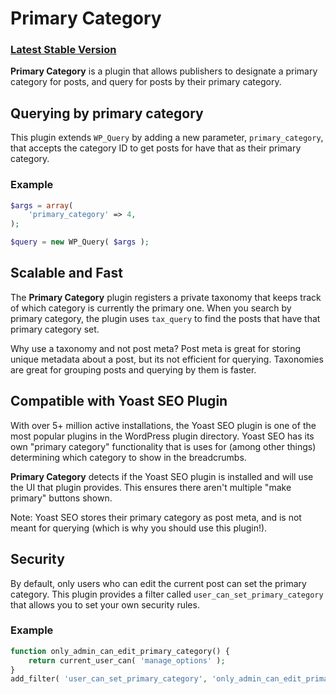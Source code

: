 # Primary Category

### [Latest Stable Version](https://github.com/nate-allen/na-primary-category/releases/latest)

**Primary Category** is a plugin that allows publishers to designate a primary category for posts, and query for posts by their primary category.

## Querying by primary category

This plugin extends `WP_Query` by adding a new parameter, `primary_category`, that accepts the category ID to get posts for have that as their primary category.

### Example
```php
$args = array(
    'primary_category' => 4,
);

$query = new WP_Query( $args );
```

## Scalable and Fast

The **Primary Category** plugin registers a private taxonomy that keeps track of which category is currently the primary one. When you search by primary category, the plugin uses `tax_query` to find the posts that have that primary category set.

Why use a taxonomy and not post meta? Post meta is great for storing unique metadata about a post, but its not efficient for querying. Taxonomies are great for grouping posts and querying by them is faster.

## Compatible with Yoast SEO Plugin

With over 5+ million active installations, the Yoast SEO plugin is one of the most popular plugins in the WordPress plugin directory. Yoast SEO has its own "primary category" functionality that is uses for (among other things) determining which category to show in the breadcrumbs.

**Primary Category** detects if the Yoast SEO plugin is installed and will use the UI that plugin provides. This ensures there aren't multiple "make primary" buttons shown.

Note: Yoast SEO stores their primary category as post meta, and is not meant for querying (which is why you should use this plugin!).
 
## Security 
 
By default, only users who can edit the current post can set the primary category. This plugin provides a filter called `user_can_set_primary_category` that allows you to set your own security rules.
 
### Example
```php
function only_admin_can_edit_primary_category() {
    return current_user_can( 'manage_options' );
}
add_filter( 'user_can_set_primary_category', 'only_admin_can_edit_primary_category' );
```